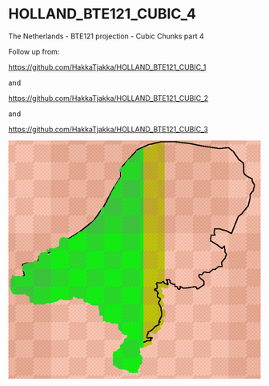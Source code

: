 # HOLLAND_BTE121_CUBIC_4
The Netherlands - BTE121 projection - Cubic Chunks part 4

Follow up from:

https://github.com/HakkaTjakka/HOLLAND_BTE121_CUBIC_1

and 

https://github.com/HakkaTjakka/HOLLAND_BTE121_CUBIC_2

and 

https://github.com/HakkaTjakka/HOLLAND_BTE121_CUBIC_3

![clipboard_small](https://github.com/HakkaTjakka/HOLLAND_BTE121_CUBIC_4/blob/main/WORLD/region4.png)
